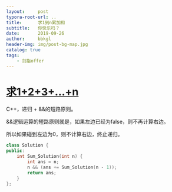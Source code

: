 ```yaml
---
layout:     post
typora-root-url: ..
title:      求1到n累加和
subtitle:   你快乐吗？
date:       2019-09-26
author:     bbkgl
header-img: img/post-bg-map.jpg
catalog: true
tags:
    - 剑指offer
---
```


# [求1+2+3+...+n ](https://www.nowcoder.com/practice/7a0da8fc483247ff8800059e12d7caf1?tpId=13&tqId=11200&tPage=3&rp=3&ru=/ta/coding-interviews&qru=/ta/coding-interviews/question-ranking )

C++，递归 + &&的短路原则。

&&逻辑运算的短路原则就是，如果左边已经为false，则不再计算右边。

所以如果碰到左边为0，则不计算右边，终止递归。

```cpp
class Solution {
public:
    int Sum_Solution(int n) {
        int ans = n;
        n && (ans += Sum_Solution(n - 1));
        return ans;
    }
};
```







